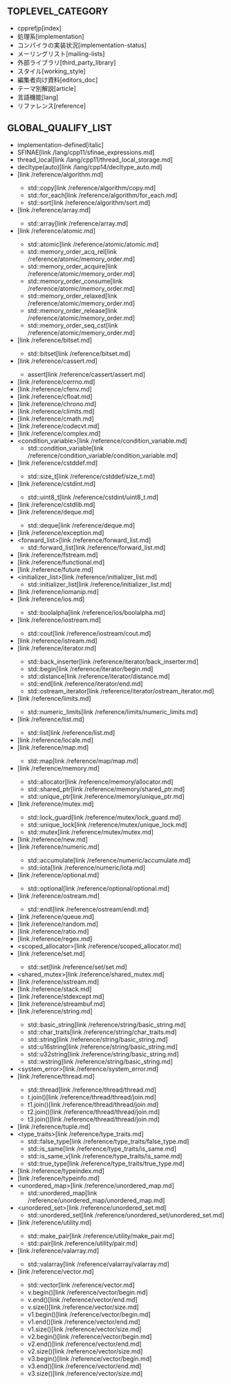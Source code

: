 ## TOPLEVEL_CATEGORY

* cpprefjp[index]
* 処理系[implementation]
* コンパイラの実装状況[implementation-status]
* メーリングリスト[mailing-lists]
* 外部ライブラリ[third_party_library]
* スタイル[working_style]
* 編集者向け資料[editors_doc]
* テーマ別解説[article]
* 言語機能[lang]
* リファレンス[reference]


## GLOBAL_QUALIFY_LIST

* implementation-defined[italic]
* SFINAE[link /lang/cpp11/sfinae_expressions.md]
* thread_local[link /lang/cpp11/thread_local_storage.md]
* decltype(auto)[link /lang/cpp14/decltype_auto.md]
* <algorithm>[link /reference/algorithm.md]
    * std::copy[link /reference/algorithm/copy.md]
    * std::for_each[link /reference/algorithm/for_each.md]
    * std::sort[link /reference/algorithm/sort.md]
* <array>[link /reference/array.md]
    * std::array[link /reference/array.md]
* <atomic>[link /reference/atomic.md]
    * std::atomic[link /reference/atomic/atomic.md]
    * std::memory_order_acq_rel[link /reference/atomic/memory_order.md]
    * std::memory_order_acquire[link /reference/atomic/memory_order.md]
    * std::memory_order_consume[link /reference/atomic/memory_order.md]
    * std::memory_order_relaxed[link /reference/atomic/memory_order.md]
    * std::memory_order_release[link /reference/atomic/memory_order.md]
    * std::memory_order_seq_cst[link /reference/atomic/memory_order.md]
* <bitset>[link /reference/bitset.md]
    * std::bitset[link /reference/bitset.md]
* <cassert>[link /reference/cassert.md]
    * assert[link /reference/cassert/assert.md]
* <cerrno>[link /reference/cerrno.md]
* <cfenv>[link /reference/cfenv.md]
* <cfloat>[link /reference/cfloat.md]
* <chrono>[link /reference/chrono.md]
* <climits>[link /reference/climits.md]
* <cmath>[link /reference/cmath.md]
* <codecvt>[link /reference/codecvt.md]
* <complex>[link /reference/complex.md]
* <condition_variable>[link /reference/condition_variable.md]
    * std::condition_variable[link /reference/condition_variable/condition_variable.md]
* <cstddef>[link /reference/cstddef.md]
    * std::size_t[link /reference/cstddef/size_t.md]
* <cstdint>[link /reference/cstdint.md]
    * std::uint8_t[link /reference/cstdint/uint8_t.md]
* <cstdlib>[link /reference/cstdlib.md]
* <deque>[link /reference/deque.md]
    * std::deque[link /reference/deque.md]
* <exception>[link /reference/exception.md]
* <forward_list>[link /reference/forward_list.md]
    * std::forward_list[link /reference/forward_list.md]
* <fstream>[link /reference/fstream.md]
* <functional>[link /reference/functional.md]
* <future>[link /reference/future.md]
* <initializer_list>[link /reference/initializer_list.md]
    * std::initializer_list[link /reference/initializer_list.md]
* <iomanip>[link /reference/iomanip.md]
* <ios>[link /reference/ios.md]
    * std::boolalpha[link /reference/ios/boolalpha.md]
* <iostream>[link /reference/iostream.md]
    * std::cout[link /reference/iostream/cout.md]
* <istream>[link /reference/istream.md]
* <iterator>[link /reference/iterator.md]
    * std::back_inserter[link /reference/iterator/back_inserter.md]
    * std::begin[link /reference/iterator/begin.md]
    * std::distance[link /reference/iterator/distance.md]
    * std::end[link /reference/iterator/end.md]
    * std::ostream_iterator[link /reference/iterator/ostream_iterator.md]
* <limits>[link /reference/limits.md]
    * std::numeric_limits[link /reference/limits/numeric_limits.md]
* <list>[link /reference/list.md]
    * std::list[link /reference/list.md]
* <locale>[link /reference/locale.md]
* <map>[link /reference/map.md]
    * std::map[link /reference/map/map.md]
* <memory>[link /reference/memory.md]
    * std::allocator[link /reference/memory/allocator.md]
    * std::shared_ptr[link /reference/memory/shared_ptr.md]
    * std::unique_ptr[link /reference/memory/unique_ptr.md]
* <mutex>[link /reference/mutex.md]
    * std::lock_guard[link /reference/mutex/lock_guard.md]
    * std::unique_lock[link /reference/mutex/unique_lock.md]
    * std::mutex[link /reference/mutex/mutex.md]
* <new>[link /reference/new.md]
* <numeric>[link /reference/numeric.md]
    * std::accumulate[link /reference/numeric/accumulate.md]
    * std::iota[link /reference/numeric/iota.md]
* <optional>[link /reference/optional.md]
    * std::optional[link /reference/optional/optional.md]
* <ostream>[link /reference/ostream.md]
    * std::endl[link /reference/ostream/endl.md]
* <queue>[link /reference/queue.md]
* <random>[link /reference/random.md]
* <ratio>[link /reference/ratio.md]
* <regex>[link /reference/regex.md]
* <scoped_allocator>[link /reference/scoped_allocator.md]
* <set>[link /reference/set.md]
    * std::set[link /reference/set/set.md]
* <shared_mutex>[link /reference/shared_mutex.md]
* <sstream>[link /reference/sstream.md]
* <stack>[link /reference/stack.md]
* <stdexcept>[link /reference/stdexcept.md]
* <streambuf>[link /reference/streambuf.md]
* <string>[link /reference/string.md]
    * std::basic_string[link /reference/string/basic_string.md]
    * std::char_traits[link /reference/string/char_traits.md]
    * std::string[link /reference/string/basic_string.md]
    * std::u16string[link /reference/string/basic_string.md]
    * std::u32string[link /reference/string/basic_string.md]
    * std::wstring[link /reference/string/basic_string.md]
* <system_error>[link /reference/system_error.md]
* <thread>[link /reference/thread.md]
    * std::thread[link /reference/thread/thread.md]
    * t.join()[link /reference/thread/thread/join.md]
    * t1.join()[link /reference/thread/thread/join.md]
    * t2.join()[link /reference/thread/thread/join.md]
    * t3.join()[link /reference/thread/thread/join.md]
* <tuple>[link /reference/tuple.md]
* <type_traits>[link /reference/type_traits.md]
    * std::false_type[link /reference/type_traits/false_type.md]
    * std::is_same[link /reference/type_traits/is_same.md]
    * std::is_same_v[link /reference/type_traits/is_same.md]
    * std::true_type[link /reference/type_traits/true_type.md]
* <typeindex>[link /reference/typeindex.md]
* <typeinfo>[link /reference/typeinfo.md]
* <unordered_map>[link /reference/unordered_map.md]
    * std::unordered_map[link /reference/unordered_map/unordered_map.md]
* <unordered_set>[link /reference/unordered_set.md]
    * std::unordered_set[link /reference/unordered_set/unordered_set.md]
* <utility>[link /reference/utility.md]
    * std::make_pair[link /reference/utility/make_pair.md]
    * std::pair[link /reference/utility/pair.md]
* <valarray>[link /reference/valarray.md]
    * std::valarray[link /reference/valarray/valarray.md]
* <vector>[link /reference/vector.md]
    * std::vector[link /reference/vector.md]
    * v.begin()[link /reference/vector/begin.md]
    * v.end()[link /reference/vector/end.md]
    * v.size()[link /reference/vector/size.md]
    * v1.begin()[link /reference/vector/begin.md]
    * v1.end()[link /reference/vector/end.md]
    * v1.size()[link /reference/vector/size.md]
    * v2.begin()[link /reference/vector/begin.md]
    * v2.end()[link /reference/vector/end.md]
    * v2.size()[link /reference/vector/size.md]
    * v3.begin()[link /reference/vector/begin.md]
    * v3.end()[link /reference/vector/end.md]
    * v3.size()[link /reference/vector/size.md]


